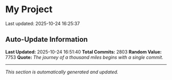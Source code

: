 # My Project


Last updated: 2025-10-24 16:25:37


























































































































































































































































































































































































































































































































































































































































































































































































































































































































































































































































































































































































































































































































































































































































































































































































































































































































































































































































































































































































































































































































































































































































































































































































































































































































































































































































































































































































































































































































































































































































































































































































































































































































## Auto-Update Information

**Last Updated:** 2025-10-24 16:51:40
**Total Commits:** 2803
**Random Value:** 7753
**Quote:** _The journey of a thousand miles begins with a single commit._

---
_This section is automatically generated and updated._